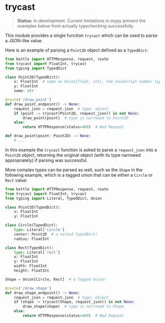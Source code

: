 # trycast

> **Status:** In development. Current limitations in mypy prevent the examples
> below from actually typechecking successfully.

This module provides a single function `trycast` which can be used to parse a
JSON-like value.

Here is an example of parsing a `Point2D` object defined as a `TypedDict`:

```python
from bottle import HTTPResponse, request, route
from trycast import FloatInt, trycast
from typing import TypedDict

class Point2D(TypedDict):
    x: FloatInt  # same as Union[float, int], the JavaScript number type
    y: FloatInt
    name: str

@route('/draw_point')
def draw_point_endpoint() -> None:
    request_json = request.json  # type: object
    if (point := trycast(Point2D, request_json)) is not None:
        draw_point(point)  # type is narrowed to Point2D
    else:
        return HTTPResponse(status=400)  # Bad Request

def draw_point(point: Point2D) -> None:
    # ...
```

In this example the `trycast` function is asked to parse a `request_json`
into a `Point2D` object, returning the original object (with its type narrowed
appropriately) if parsing was successful.

More complex types can be parsed as well, such as the `Shape` in the following
example, which is a tagged union that can be either a `Circle` or `Rect` value:

```python
from bottle import HTTPResponse, request, route
from trycast import FloatInt, trycast
from typing import Literal, TypedDict, Union

class Point2D(TypedDict):
    x: FloatInt
    y: FloatInt

class Circle(TypedDict):
    type: Literal['circle']
    center: Point2D  # a nested TypedDict!
    radius: FloatInt

class Rect(TypedDict):
    type: Literal['rect']
    x: FloatInt
    y: FloatInt
    width: FloatInt
    height: FloatInt

Shape = Union[Circle, Rect]  # a Tagged Union!

@route('/draw_shape')
def draw_shape_endpoint() -> None:
    request_json = request.json  # type: object
    if (shape := trycast(Shape, request_json)) is not None:
        draw_shape(shape)  # type is narrowed to Shape
    else:
        return HTTPResponse(status=400)  # Bad Request
```
